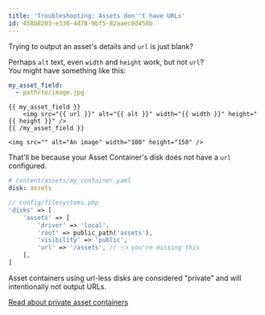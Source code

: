 ```yaml
---
title: 'Troubleshooting: Assets don''t have URLs'
id: 458b8203-e330-4d78-9bf5-82aaec8d458b
---
```

Trying to output an asset's details and `url` is just blank? 

Perhaps `alt` text, even `width` and `height` work, but not `url`?  
You might have something like this:

``` yaml
my_asset_field:
  - path/to/image.jpg
```
```
{{ my_asset_field }}
    <img src="{{ url }}" alt="{{ alt }}" width="{{ width }}" height="{{ height }}" />
{{ /my_asset_field }}
```
``` output
<img src="" alt="An image" width="100" height="150" />
```

That'll be because your Asset Container's disk does not have a `url` configured.

``` yaml
# content/assets/my_container.yaml
disk: assets
```

``` php
// config/filesystems.php
'disks' => [
    'assets' => [
        'driver' => 'local',
        'root' => public_path('assets'),
        'visibility' => 'public',
        'url' => '/assets', // 👈 you're missing this
    ],
]
```

Asset containers using url-less disks are considered "private" and will intentionally not output URLs.

[Read about private asset containers](/assets#private-containers)
